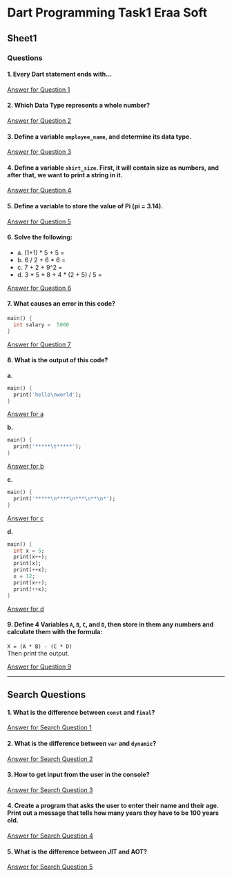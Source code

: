 # **Dart Programming Task1 Eraa Soft**

## **Sheet1**

### **Questions**

#### 1. Every Dart statement ends with...
[Answer for Question 1](https://github.com/mahmoud-y0usef/Flutter-eraaSoft/blob/main/task1/bin/q1.dart)


#### 2. Which Data Type represents a whole number?
[Answer for Question 2](https://github.com/mahmoud-y0usef/Flutter-eraaSoft/blob/main/task1/bin/q2.dart)

#### 3. Define a variable `employee_name`, and determine its data type.
[Answer for Question 3](https://github.com/mahmoud-y0usef/Flutter-eraaSoft/blob/main/task1/bin/q3.dart)

#### 4. Define a variable `shirt_size`. First, it will contain size as numbers, and after that, we want to print a string in it.
[Answer for Question 4](https://github.com/mahmoud-y0usef/Flutter-eraaSoft/blob/main/task1/bin/q4.dart)

#### 5. Define a variable to store the value of Pi (pi = 3.14).
[Answer for Question 5](https://github.com/mahmoud-y0usef/Flutter-eraaSoft/blob/main/task1/bin/q5.dart)

#### 6. Solve the following:
- a. (1+1) * 5 + 5 =  
- b. 6 / 2 + 6 * 6 =  
- c. 7 + 2 + 9^2 =  
- d. 3 * 5 * 8 + 4 * (2 + 5) / 5 =  

[Answer for Question 6](https://github.com/mahmoud-y0usef/Flutter-eraaSoft/blob/main/task1/bin/q6.dart)

#### 7. What causes an error in this code?
```dart
main() {
  int salary =  5000
}
```
[Answer for Question 7](https://github.com/mahmoud-y0usef/Flutter-eraaSoft/blob/main/task1/bin/q7.dart)

#### 8. What is the output of this code?
**a.**
```dart
main() {
  print('hello\nworld');
}
```
[Answer for a](https://github.com/mahmoud-y0usef/Flutter-eraaSoft/blob/main/task1/bin/q8a.dart)

**b.**
```dart
main() {
  print('*****\t*****');
}
```
[Answer for b](https://github.com/mahmoud-y0usef/Flutter-eraaSoft/blob/main/task1/bin/q8b.dart)

**c.**
```dart
main() {
  print('*****\n****\n***\n**\n*');
}
```
[Answer for c](https://github.com/mahmoud-y0usef/Flutter-eraaSoft/blob/main/task1/bin/q8c.dart)

**d.**
```dart
main() {
  int x = 5;
  print(x++);
  print(x);
  print(++x);
  x = 12;
  print(x++);
  print(++x);
}
```
[Answer for d](https://github.com/mahmoud-y0usef/Flutter-eraaSoft/blob/main/task1/bin/q8d.dart)

#### 9. Define 4 Variables `A`, `B`, `C`, and `D`, then store in them any numbers and calculate them with the formula:  
`X = (A * B) - (C * D)`  
Then print the output.

[Answer for Question 9](https://github.com/mahmoud-y0usef/Flutter-eraaSoft/blob/main/task1/bin/q9.dart)

---

## **Search Questions**

#### 1. What is the difference between `const` and `final`?
[Answer for Search Question 1](https://github.com/mahmoud-y0usef/Flutter-eraaSoft/blob/main/task1/bin/s1.dart)

#### 2. What is the difference between `var` and `dynamic`?
[Answer for Search Question 2](https://github.com/mahmoud-y0usef/Flutter-eraaSoft/blob/main/task1/bin/s2.dart)

#### 3. How to get input from the user in the console?
[Answer for Search Question 3](https://github.com/mahmoud-y0usef/Flutter-eraaSoft/blob/main/task1/bin/s3.dart)

#### 4. Create a program that asks the user to enter their name and their age. Print out a message that tells how many years they have to be 100 years old.
[Answer for Search Question 4](https://github.com/mahmoud-y0usef/Flutter-eraaSoft/blob/main/task1/bin/s4.dart)

#### 5. What is the difference between JIT and AOT?
[Answer for Search Question 5](https://github.com/mahmoud-y0usef/Flutter-eraaSoft/blob/main/task1/bin/s5.dart)
